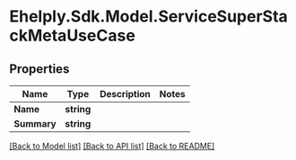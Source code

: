 # Ehelply.Sdk.Model.ServiceSuperStackMetaUseCase

## Properties

Name | Type | Description | Notes
------------ | ------------- | ------------- | -------------
**Name** | **string** |  | 
**Summary** | **string** |  | 

[[Back to Model list]](../README.md#documentation-for-models) [[Back to API list]](../README.md#documentation-for-api-endpoints) [[Back to README]](../README.md)

